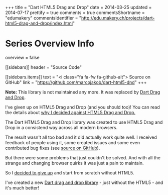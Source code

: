 +++
title = "Dart HTML5 Drag and Drop"
date = 2014-03-25
updated = 2014-07-17
prettify = true
comments = true 
commentsShortname = "edumakery"
commentsIdentifier = "http://edu.makery.ch/projects/dart-html5-drag-and-drop/index.html"

# Series Overview Info
overview = false

[[sidebars]]
header = "Source Code"

[[sidebars.items]]
text = "<i class=\"fa fa-fw fa-github-alt\"></i> Source on GitHub"
link = "https://github.com/marcojakob/dart-html5-dnd"
+++

<div class="alert alert-danger">
  <p>
    <strong>Note:</strong> This library is not maintained any more. It was replaced by <a href="/library/dart-drag-and-drop/" class="alert-link">Dart Drag and Drop</a>.
  </p>
  <p>
    I've given up on HTML5 Drag and Drop (and you should too)! You can read the details about <a href="/blog/drag-and-drop-without-html5" class="alert-link">why I decided against HTML5 Drag and Drop.</a>
  </p>
</div>

The Dart HTML5 Drag and Drop library was created to use HTML5 Drag and Drop in a consistend way across all modern browsers.

The result wasn't all too bad and it did actually work quite well. I received feedback of people using it, some created issues and some even contributed bug fixes (see [source on GitHub](https://github.com/marcojakob/dart-html5-dnd)).

But there were some problems that just couldn't be solved. And with all the strange and changing browser quirks it was just a pain to maintain.

So I [decided to give up](/blog/drag-and-drop-without-html5/) and start from scratch without HTML5.

I've created a new [Dart drag and drop library](/library/dart-drag-and-drop/) - just without the HTML5 - and it's much better! 

